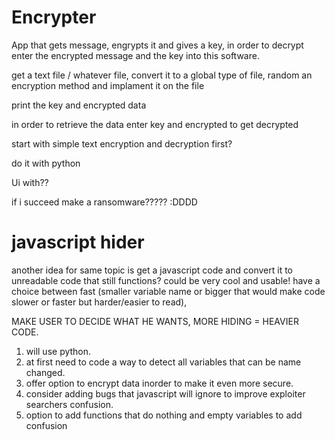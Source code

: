 # Encrypter
App that gets message, engrypts it and gives a key, in order to decrypt enter the encrypted message and the key into this software.



get a text file / whatever file,  convert it to a global type of file, random an encryption method and implament it on the file

print the key and encrypted data




in order to retrieve the data enter key and encrypted to get decrypted



start with simple text encryption and decryption first?

do it with python

Ui with??



if i succeed make a ransomware????? :DDDD


# javascript hider
another idea for same topic is get a javascript code and convert it to 
unreadable code that still functions? could be very cool and usable! 
have a choice between fast (smaller variable name or bigger that would make code slower or faster but harder/easier to read),

MAKE USER TO DECIDE WHAT HE WANTS, MORE HIDING = HEAVIER CODE.

1. will use python.
2. at first need to code a way to detect all variables that can be name changed.
3. offer option to encrypt data inorder to make it even more secure.
4. consider adding bugs that javascript will ignore to improve exploiter searchers confusion.
5. option to add functions that do nothing and empty variables to add confusion




